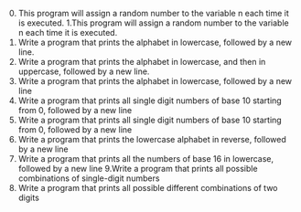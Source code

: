  0. This program will assign a random number to the variable n each time it is executed.
 1.This program will assign a random number to the variable n each time it is executed.
 2. Write a program that prints the alphabet in lowercase, followed by a new line.
 4. Write a program that prints the alphabet in lowercase, and then in uppercase, followed by a new line.
 4. Write a program that prints the alphabet in lowercase, followed by a new line
 5. Write a program that prints all single digit numbers of base 10 starting from 0, followed by a new line
 6. Write a program that prints all single digit numbers of base 10 starting from 0, followed by a new line
 7. Write a program that prints the lowercase alphabet in reverse, followed by a new line
 8. Write a program that prints all the numbers of base 16 in lowercase, followed by a new line
 9.Write a program that prints all possible combinations of single-digit numbers
 10. Write a program that prints all possible different combinations of two digits

